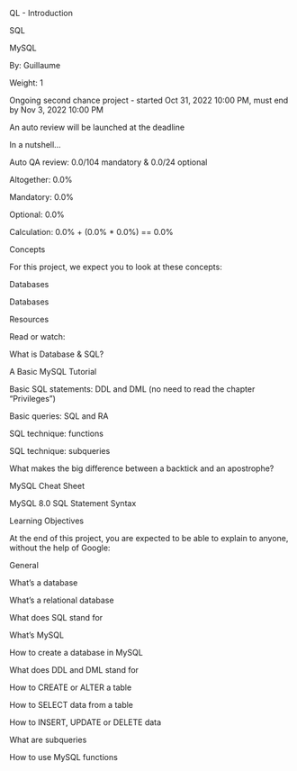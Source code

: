 QL - Introduction

SQL

MySQL

 By: Guillaume

 Weight: 1

 Ongoing second chance project - started Oct 31, 2022 10:00 PM, must end by Nov 3, 2022 10:00 PM

 An auto review will be launched at the deadline

In a nutshell…

Auto QA review: 0.0/104 mandatory & 0.0/24 optional

Altogether:  0.0%

Mandatory: 0.0%

Optional: 0.0%

Calculation:  0.0% + (0.0% * 0.0%)  == 0.0%

Concepts

For this project, we expect you to look at these concepts:



Databases

Databases





Resources

Read or watch:



What is Database & SQL?

A Basic MySQL Tutorial

Basic SQL statements: DDL and DML (no need to read the chapter “Privileges”)

Basic queries: SQL and RA

SQL technique: functions

SQL technique: subqueries

What makes the big difference between a backtick and an apostrophe?

MySQL Cheat Sheet

MySQL 8.0 SQL Statement Syntax

Learning Objectives

At the end of this project, you are expected to be able to explain to anyone, without the help of Google:



General

What’s a database

What’s a relational database

What does SQL stand for

What’s MySQL

How to create a database in MySQL

What does DDL and DML stand for

How to CREATE or ALTER a table

How to SELECT data from a table

How to INSERT, UPDATE or DELETE data

What are subqueries

How to use MySQL functions
